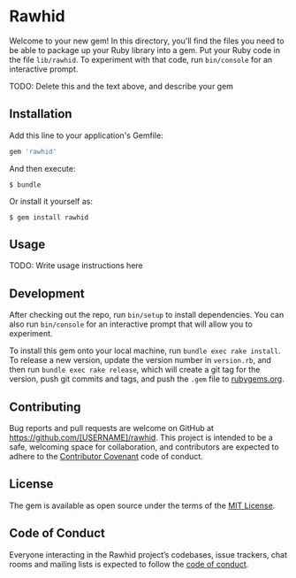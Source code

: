 # Rawhid

Welcome to your new gem! In this directory, you'll find the files you need to be able to package up your Ruby library into a gem. Put your Ruby code in the file `lib/rawhid`. To experiment with that code, run `bin/console` for an interactive prompt.

TODO: Delete this and the text above, and describe your gem

## Installation

Add this line to your application's Gemfile:

```ruby
gem 'rawhid'
```

And then execute:

    $ bundle

Or install it yourself as:

    $ gem install rawhid

## Usage

TODO: Write usage instructions here

## Development

After checking out the repo, run `bin/setup` to install dependencies. You can also run `bin/console` for an interactive prompt that will allow you to experiment.

To install this gem onto your local machine, run `bundle exec rake install`. To release a new version, update the version number in `version.rb`, and then run `bundle exec rake release`, which will create a git tag for the version, push git commits and tags, and push the `.gem` file to [rubygems.org](https://rubygems.org).

## Contributing

Bug reports and pull requests are welcome on GitHub at https://github.com/[USERNAME]/rawhid. This project is intended to be a safe, welcoming space for collaboration, and contributors are expected to adhere to the [Contributor Covenant](http://contributor-covenant.org) code of conduct.

## License

The gem is available as open source under the terms of the [MIT License](http://opensource.org/licenses/MIT).

## Code of Conduct

Everyone interacting in the Rawhid project’s codebases, issue trackers, chat rooms and mailing lists is expected to follow the [code of conduct](https://github.com/[USERNAME]/rawhid/blob/master/CODE_OF_CONDUCT.md).
